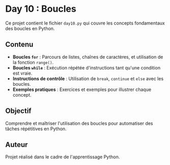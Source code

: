# Day 10 : Boucles

Ce projet contient le fichier `day10.py` qui couvre les concepts fondamentaux des boucles en Python.

## Contenu

- **Boucles `for`** : Parcours de listes, chaînes de caractères, et utilisation de la fonction `range()`.
- **Boucles `while`** : Exécution répétée d'instructions tant qu'une condition est vraie.
- **Instructions de contrôle** : Utilisation de `break`, `continue` et `else` avec les boucles.
- **Exemples pratiques** : Exercices et exemples pour illustrer chaque concept.

## Objectif

Comprendre et maîtriser l'utilisation des boucles pour automatiser des tâches répétitives en Python.

## Auteur

Projet réalisé dans le cadre de l'apprentissage Python.
